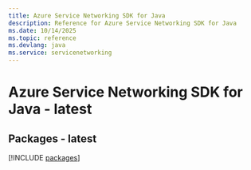 ```yaml
---
title: Azure Service Networking SDK for Java
description: Reference for Azure Service Networking SDK for Java
ms.date: 10/14/2025
ms.topic: reference
ms.devlang: java
ms.service: servicenetworking
---
```

# Azure Service Networking SDK for Java - latest
## Packages - latest
[!INCLUDE [packages](service-networking-index.md)]